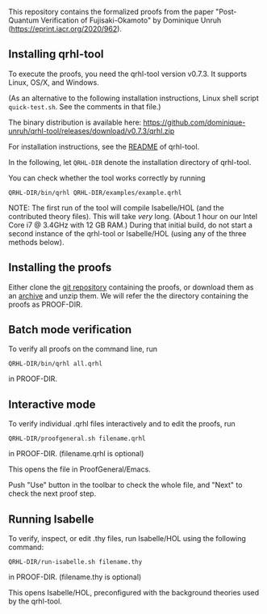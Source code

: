 This repository contains the formalized proofs from the paper
"Post-Quantum Verification of Fujisaki-Okamoto" by Dominique Unruh
(https://eprint.iacr.org/2020/962).



## Installing qrhl-tool

To execute the proofs, you need the qrhl-tool version v0.7.3.
It supports Linux, OS/X, and Windows.

(As an alternative to the following installation instructions, Linux shell script `quick-test.sh`.
See the comments in that file.)

The binary distribution is available here:
https://github.com/dominique-unruh/qrhl-tool/releases/download/v0.7.3/qrhl.zip

For installation instructions, see the
[README](https://github.com/dominique-unruh/qrhl-tool/blob/v0.7.3/README.md)
of qrhl-tool. 

In the following, let `QRHL-DIR` denote the installation directory of qrhl-tool.

You can check whether the tool works correctly by running

```
QRHL-DIR/bin/qrhl QRHL-DIR/examples/example.qrhl
```

NOTE: The first run of the tool will compile Isabelle/HOL (and the
contributed theory files). This will take *very* long. (About 1 hour
on our Intel Core i7 @ 3.4GHz with 12 GB RAM.)  During that initial
build, do not start a second instance of the qrhl-tool or Isabelle/HOL
(using any of the three methods below).


## Installing the proofs

Either clone the [git
repository](https://github.com/dominique-unruh/hksu-verification)
containing the proofs, or download them as an
[archive](https://github.com/dominique-unruh/hksu-verification/archive/master.zip)
and unzip them. We will refer the the directory containing the proofs
as PROOF-DIR.


## Batch mode verification

To verify all proofs on the command line, run

```
QRHL-DIR/bin/qrhl all.qrhl
```

in PROOF-DIR.



## Interactive mode

To verify individual .qrhl files interactively and to edit the proofs, run

```
QRHL-DIR/proofgeneral.sh filename.qrhl
```

in PROOF-DIR.  (filename.qrhl is optional)

This opens the file in ProofGeneral/Emacs.

Push "Use" button in the toolbar to check the whole file, and "Next"
to check the next proof step.



## Running Isabelle

To verify, inspect, or edit .thy files, run Isabelle/HOL using the following command:

```
QRHL-DIR/run-isabelle.sh filename.thy
```

in PROOF-DIR.  (filename.thy is optional)

This opens Isabelle/HOL, preconfigured with the background theories
used by the qrhl-tool.

